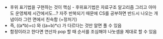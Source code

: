 - 후위 표기법을 구현하는 것이 핵심 - 후위표기법은 자료구조 알고리즘 그리고 아마도 운영체제 시간에서도…? 자주 반복되기 때문에 CS를 공부하면 반드시 나오는 개념이라 그런 면에서 친숙함 (+정처기)
- 즉, ((a*b)+c) 와 ((a+b)*c) 가 다르다는 것만 알면 풀 수 있음
- 함정이라고 한다면 연산자 pop 할 때 순서를 조심해야 나눗셈을 제대로 할 수 있음